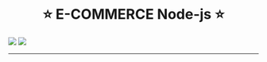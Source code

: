 <h1 align="center"> ⭐️ E-COMMERCE  Node-js ⭐️ </h1>
<img  src="immagini/1.gif" >
<img  src="immagini/2.gif" >
<hr>

